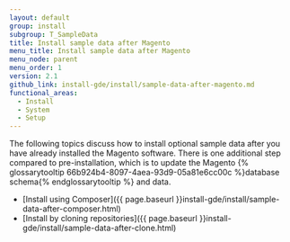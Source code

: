 ```yaml
---
layout: default
group: install
subgroup: T_SampleData
title: Install sample data after Magento
menu_title: Install sample data after Magento
menu_node: parent
menu_order: 1
version: 2.1
github_link: install-gde/install/sample-data-after-magento.md
functional_areas:
  - Install
  - System
  - Setup
---
```



The following topics discuss how to install optional sample data after you have already installed the Magento software. There is one additional step compared to pre-installation, which is to update the Magento {% glossarytooltip 66b924b4-8097-4aea-93d9-05a81e6cc00c %}database schema{% endglossarytooltip %} and data.

*	[Install using Composer]({{ page.baseurl }}install-gde/install/sample-data-after-composer.html)
*	[Install by cloning repositories]({{ page.baseurl }}install-gde/install/sample-data-after-clone.html)
